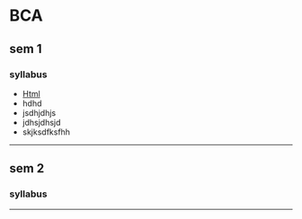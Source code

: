 # BCA

## sem 1

### syllabus
* [Html](https://github.com/TinkerHub-MASC/CU-Hack/edit/bca/BCA/Readme.md)
* hdhd
* jsdhjdhjs
* jdhsjdhsjd
* skjksdfksfhh

******

## sem 2

### syllabus

******
